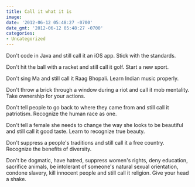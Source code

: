 ```yaml
---
title: Call it what it is
image: 
date: '2012-06-12 05:48:27 -0700'
date_gmt: '2012-06-12 05:48:27 -0700'
categories:
- Uncategorized
---
```

<p>Don't code in Java and still call it an iOS app. Stick with the standards.</p>
<p>Don't hit the ball with a racket and still call it golf. Start a new sport.</p>
<p>Don't sing Ma and still call it Raag Bhopali. Learn Indian music properly.</p>
<p>Don't throw a brick through a window during a riot and call it mob mentality. Take ownership for your actions.</p>
<p>Don't tell people to go back to where they came from and still call it patriotism. Recognize the human race as one.</p>
<p>Don't tell a female she needs to change the way she looks to be beautiful and still call it good taste. Learn to recognize true beauty.</p>
<p>Don't suppress a people's traditions and still call it a free country. Recognize the benefits of diversity.</p>
<p>Don't be dogmatic, have hatred, suppress women's rights, deny education, sacrifice animals, be intolerant of someone's natural sexual orientation, condone slavery, kill innocent people and still call it religion. Give your head a shake.</p>
